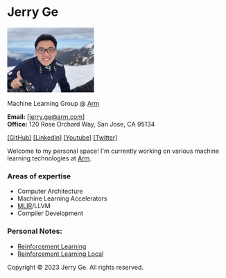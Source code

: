 # Jerry Ge

<td><img src="./Jerry_Ge.JPG" width="200" class="padding"></td>

Machine Learning Group @ [Arm](https://www.arm.com)

**Email:** [jerry.ge@arm.com] \
**Office:** 120 Rose Orchard Way, San Jose, CA 95134


[\[GitHub\]](https://github.com/Jerry-Ge)
[\[LinkedIn\]](https://www.linkedin.com/in/jerry-ge-12b840124/)
[\[Youtube\]](https://www.youtube.com/channel/UC7wD7_RN5nadknEpfWDjthQ)
[\[Twitter\]](https://twitter.com/jerry_ge)

Welcome to my personal space! I'm currently working on various machine learning technologies at [Arm](https://www.arm.com).

### Areas of expertise

*   Computer Architecture
*   Machine Learning Accelerators
*   [MLIR](https://mlir.llvm.org/)/LLVM
*   Compiler Development

### Personal Notes:

*   [Reinforcement Learning](https://learnings-1.gitbook.io/reinforcement-learning/)
*   [Reinforcement Learning Local](./RL.md)

Copyright © 2023 Jerry Ge. All rights reserved.

<script src="https://cdn.mathjax.org/mathjax/latest/MathJax.js?config=TeX-AMS-MML_HTMLorMML" type="text/javascript"></script>